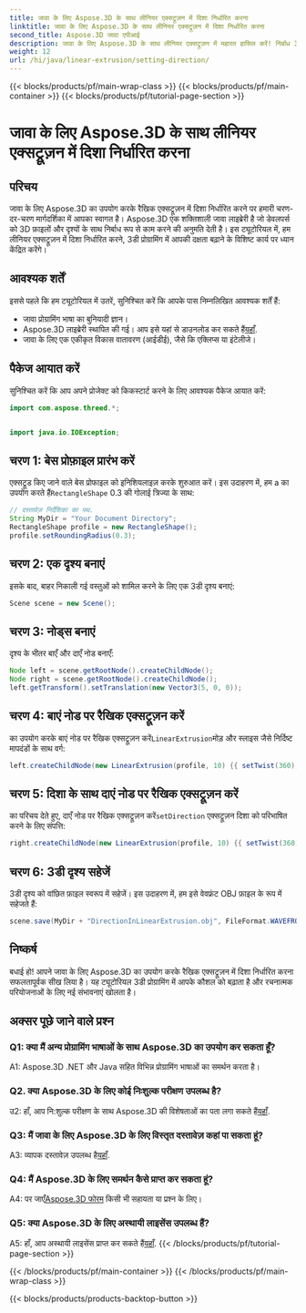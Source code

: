 ```yaml
---
title: जावा के लिए Aspose.3D के साथ लीनियर एक्सट्रूज़न में दिशा निर्धारित करना
linktitle: जावा के लिए Aspose.3D के साथ लीनियर एक्सट्रूज़न में दिशा निर्धारित करना
second_title: Aspose.3D जावा एपीआई
description: जावा के लिए Aspose.3D के साथ लीनियर एक्सट्रूज़न में महारत हासिल करें! निर्बाध 3डी प्रोग्रामिंग के लिए हमारे गाइड का पालन करें। मनोरम अनुभव के लिए अभी डाउनलोड करें।
weight: 12
url: /hi/java/linear-extrusion/setting-direction/
---
```


{{< blocks/products/pf/main-wrap-class >}}
{{< blocks/products/pf/main-container >}}
{{< blocks/products/pf/tutorial-page-section >}}

# जावा के लिए Aspose.3D के साथ लीनियर एक्सट्रूज़न में दिशा निर्धारित करना

## परिचय

जावा के लिए Aspose.3D का उपयोग करके रैखिक एक्सट्रूज़न में दिशा निर्धारित करने पर हमारी चरण-दर-चरण मार्गदर्शिका में आपका स्वागत है। Aspose.3D एक शक्तिशाली जावा लाइब्रेरी है जो डेवलपर्स को 3D फ़ाइलों और दृश्यों के साथ निर्बाध रूप से काम करने की अनुमति देती है। इस ट्यूटोरियल में, हम लीनियर एक्सट्रूज़न में दिशा निर्धारित करने, 3डी प्रोग्रामिंग में आपकी दक्षता बढ़ाने के विशिष्ट कार्य पर ध्यान केंद्रित करेंगे।

## आवश्यक शर्तें

इससे पहले कि हम ट्यूटोरियल में उतरें, सुनिश्चित करें कि आपके पास निम्नलिखित आवश्यक शर्तें हैं:

- जावा प्रोग्रामिंग भाषा का बुनियादी ज्ञान।
-  Aspose.3D लाइब्रेरी स्थापित की गई। आप इसे यहां से डाउनलोड कर सकते हैं[यहाँ](https://releases.aspose.com/3d/java/).
- जावा के लिए एक एकीकृत विकास वातावरण (आईडीई), जैसे कि एक्लिप्स या इंटेलीजे।

## पैकेज आयात करें

सुनिश्चित करें कि आप अपने प्रोजेक्ट को किकस्टार्ट करने के लिए आवश्यक पैकेज आयात करें:

```java
import com.aspose.threed.*;


import java.io.IOException;
```

## चरण 1: बेस प्रोफ़ाइल प्रारंभ करें

 एक्सट्रूड किए जाने वाले बेस प्रोफाइल को इनिशियलाइज़ करके शुरुआत करें। इस उदाहरण में, हम a का उपयोग करते हैं`RectangleShape` 0.3 की गोलाई त्रिज्या के साथ:

```java
// दस्तावेज़ निर्देशिका का पथ.
String MyDir = "Your Document Directory";
RectangleShape profile = new RectangleShape();
profile.setRoundingRadius(0.3);
```

## चरण 2: एक दृश्य बनाएं

इसके बाद, बाहर निकाली गई वस्तुओं को शामिल करने के लिए एक 3डी दृश्य बनाएं:

```java
Scene scene = new Scene();
```

## चरण 3: नोड्स बनाएं

दृश्य के भीतर बाएँ और दाएँ नोड बनाएँ:

```java
Node left = scene.getRootNode().createChildNode();
Node right = scene.getRootNode().createChildNode();
left.getTransform().setTranslation(new Vector3(5, 0, 0));
```

## चरण 4: बाएं नोड पर रैखिक एक्सट्रूज़न करें

 का उपयोग करके बाएं नोड पर रैखिक एक्सट्रूज़न करें`LinearExtrusion`मोड़ और स्लाइस जैसे निर्दिष्ट मापदंडों के साथ वर्ग:

```java
left.createChildNode(new LinearExtrusion(profile, 10) {{ setTwist(360); setSlices(100); }});
```

## चरण 5: दिशा के साथ दाएं नोड पर रैखिक एक्सट्रूज़न करें

 का परिचय देते हुए, दाएँ नोड पर रैखिक एक्सट्रूज़न करें`setDirection` एक्सट्रूज़न दिशा को परिभाषित करने के लिए संपत्ति:

```java
right.createChildNode(new LinearExtrusion(profile, 10) {{ setTwist(360); setSlices(100); setDirection(new Vector3(0.3, 0.2, 1));}});
```

## चरण 6: 3डी दृश्य सहेजें

3डी दृश्य को वांछित फ़ाइल स्वरूप में सहेजें। इस उदाहरण में, हम इसे वेवफ्रंट OBJ फ़ाइल के रूप में सहेजते हैं:

```java
scene.save(MyDir + "DirectionInLinearExtrusion.obj", FileFormat.WAVEFRONTOBJ);
```

## निष्कर्ष

बधाई हो! आपने जावा के लिए Aspose.3D का उपयोग करके रैखिक एक्सट्रूज़न में दिशा निर्धारित करना सफलतापूर्वक सीख लिया है। यह ट्यूटोरियल 3डी प्रोग्रामिंग में आपके कौशल को बढ़ाता है और रचनात्मक परियोजनाओं के लिए नई संभावनाएं खोलता है।

## अक्सर पूछे जाने वाले प्रश्न

### Q1: क्या मैं अन्य प्रोग्रामिंग भाषाओं के साथ Aspose.3D का उपयोग कर सकता हूँ?

A1: Aspose.3D .NET और Java सहित विभिन्न प्रोग्रामिंग भाषाओं का समर्थन करता है।

### Q2. क्या Aspose.3D के लिए कोई निःशुल्क परीक्षण उपलब्ध है?

 उ2: हाँ, आप नि:शुल्क परीक्षण के साथ Aspose.3D की विशेषताओं का पता लगा सकते हैं[यहाँ](https://releases.aspose.com/).

### Q3: मैं जावा के लिए Aspose.3D के लिए विस्तृत दस्तावेज़ कहां पा सकता हूं?

 A3: व्यापक दस्तावेज़ उपलब्ध है[यहाँ](https://reference.aspose.com/3d/java/).

### Q4: मैं Aspose.3D के लिए समर्थन कैसे प्राप्त कर सकता हूं?

 A4: पर जाएँ[Aspose.3D फोरम](https://forum.aspose.com/c/3d/18) किसी भी सहायता या प्रश्न के लिए।

### Q5: क्या Aspose.3D के लिए अस्थायी लाइसेंस उपलब्ध हैं?

 A5: हाँ, आप अस्थायी लाइसेंस प्राप्त कर सकते हैं[यहाँ](https://purchase.aspose.com/temporary-license/).
{{< /blocks/products/pf/tutorial-page-section >}}

{{< /blocks/products/pf/main-container >}}
{{< /blocks/products/pf/main-wrap-class >}}

{{< blocks/products/products-backtop-button >}}
